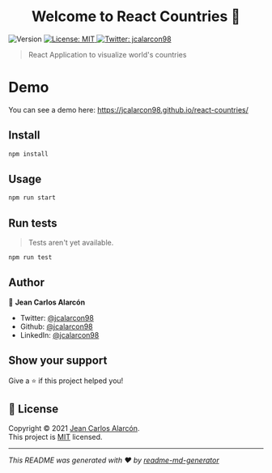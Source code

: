 <h1 align="center">Welcome to React Countries 👋</h1>
<p>
  <img alt="Version" src="https://img.shields.io/badge/version-0.1.0-blue.svg?cacheSeconds=2592000" />
  <a href="https://opensource.org/licenses/MIT" target="_blank">
    <img alt="License: MIT" src="https://img.shields.io/badge/License-MIT-yellow.svg" />
  </a>
  <a href="https://twitter.com/jcalarcon98" target="_blank">
    <img alt="Twitter: jcalarcon98" src="https://img.shields.io/twitter/follow/jcalarcon98.svg?style=social" />
  </a>
</p>

> React Application to visualize world's countries

# Demo
You can see a demo here: https://jcalarcon98.github.io/react-countries/
## Install

```sh
npm install
```

## Usage

```sh
npm run start
```

## Run tests
> Tests aren't yet available.

```sh
npm run test
```

## Author

👤 **Jean Carlos Alarcón**

* Twitter: [@jcalarcon98](https://twitter.com/jcalarcon98)
* Github: [@jcalarcon98](https://github.com/jcalarcon98)
* LinkedIn: [@jcalarcon98](https://linkedin.com/in/jcalarcon98)

## Show your support

Give a ⭐️ if this project helped you!

## 📝 License

Copyright © 2021 [Jean Carlos Alarcón](https://github.com/jcalarcon98).<br />
This project is [MIT](https://opensource.org/licenses/MIT) licensed.

***
_This README was generated with ❤️ by [readme-md-generator](https://github.com/kefranabg/readme-md-generator)_